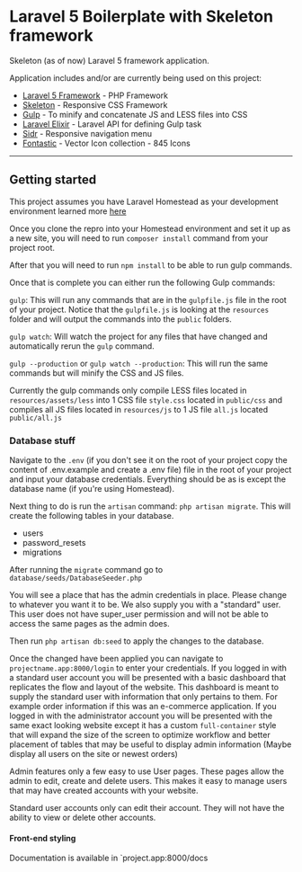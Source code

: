 # Laravel 5 Boilerplate with Skeleton framework

Skeleton (as of now) Laravel 5 framework application.

Application includes and/or are currently being used on this project:

* [Laravel 5 Framework](http://laravel.com/docs)  - PHP Framework
* [Skeleton](http://getskeleton.com) - Responsive CSS Framework
* [Gulp](http://gulpjs.com) - To minify and concatenate JS and LESS files into CSS
* [Laravel Elixir](http://laravel.com/docs/5.0/elixir) - Laravel API for defining Gulp task
* [Sidr](http://www.berriart.com/sidr/) - Responsive navigation menu
* [Fontastic](http://fontastic.me/) - Vector Icon collection - 845 Icons

-----------

## Getting started

This project assumes you have Laravel Homestead as your development environment learned more [here](http://laravel.com/docs/5.0/homestead)

Once you clone the repro into your Homestead environment and set it up as a new site, you will need to run `composer install` command from your project root.

After that you will need to run `npm install` to be able to run gulp commands.

Once that is complete you can either run the following Gulp commands:

`gulp`: This will run any commands that are in the `gulpfile.js` file in the root of your project. Notice that the `gulpfile.js` is looking at the `resources` folder and will output the commands into the `public` folders.

`gulp watch`: Will watch the project for any files that have changed and automatically rerun the `gulp` command.

`gulp --production` or `gulp watch --production`: This will run the same commands but will minify the CSS and JS files.

Currently the gulp commands only compile LESS files located in `resources/assets/less` into 1 CSS file `style.css` located in `public/css` and compiles all JS files located in `resources/js` to 1 JS file `all.js` located `public/all.js`

### Database stuff

Navigate to the `.env` (if you don't see it on the root of your project copy the content of .env.example and create a .env file) file in the root of your project and input your database credentials. Everything should be as is except the database name (if you're using Homestead).

Next thing to do is run the `artisan` command: `php artisan migrate`. This will create the following tables in your database.

* users
* password_resets
* migrations

After running the `migrate` command go to `database/seeds/DatabaseSeeder.php`

You will see a place that has the admin credentials in place. Please change to whatever you want it to be. We also supply you with a "standard" user. This user does not have super_user permission and will not be able to access the same pages as the admin does.

Then run `php artisan db:seed` to apply the changes to the database.

Once the changed have been applied you can navigate to `projectname.app:8000/login` to enter your credentials. If you logged in with a standard user account you will be presented with a basic dashboard that replicates the flow and layout of the website. This dashboard is meant to supply the standard user with information that only pertains to them. For example order information if this was an e-commerce application. If you logged in with the administrator account you will be presented with the same exact looking website except it has a custom `full-container` style that will expand the size of the screen to optimize workflow and better placement of tables that may be useful to display admin information (Maybe display all users on the site or newest orders)

Admin features only a few easy to use User pages. These pages allow the admin to edit, create and delete users. This makes it easy to manage users that may have created accounts with your website.

Standard user accounts only can edit their account. They will not have the ability to view or delete other accounts.

#### Front-end styling

Documentation is available in `project.app:8000/docs




